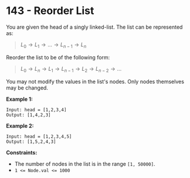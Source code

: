 # 143 - Reorder List
You are given the head of a singly linked-list. The list can be represented as:
> $L_0 \rightarrow L_1 \rightarrow \dots \rightarrow L_{n-1} \rightarrow L_n$

Reorder the list to be of the following form:
> $L_0 \rightarrow L_n \rightarrow L_1 \rightarrow L_{n-1} \rightarrow L_2 \rightarrow L_{n-2} \rightarrow \dots$

You may not modify the values in the list's nodes. Only nodes themselves may be changed.

**Example 1:**
```
Input: head = [1,2,3,4]
Output: [1,4,2,3]
```

**Example 2:**
```
Input: head = [1,2,3,4,5]
Output: [1,5,2,4,3]
```

**Constraints:**
- The number of nodes in the list is in the range `[1, 50000]`.
- `1 <= Node.val <= 1000`
